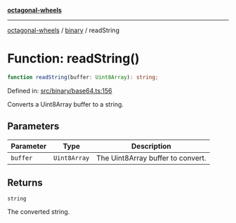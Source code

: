 [**octagonal-wheels**](../../README.md)

***

[octagonal-wheels](../../modules.md) / [binary](../README.md) / readString

# Function: readString()

```ts
function readString(buffer: Uint8Array): string;
```

Defined in: [src/binary/base64.ts:156](https://github.com/vrtmrz/octagonal-wheels/blob/main/src/binary/base64.ts#L156)

Converts a Uint8Array buffer to a string.

## Parameters

| Parameter | Type | Description |
| ------ | ------ | ------ |
| `buffer` | `Uint8Array` | The Uint8Array buffer to convert. |

## Returns

`string`

The converted string.
